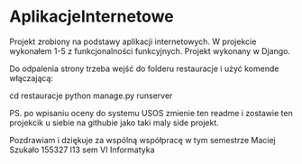 # AplikacjeInternetowe
Projekt zrobiony na podstawy aplikacji internetowych.
W projekcie wykonałem 1-5 z funkcjonalności funkcyjnych.
Projekt wykonany w Django.

Do odpalenia strony trzeba wejść do folderu restauracje i użyć komende włączającą:

cd restauracje
python manage.py runserver


PS. po wpisaniu oceny do systemu USOS zmienie ten readme i zostawie ten projekcik u siebie na githubie jako taki maly side projekt.

Pozdrawiam i dziękuje za wspólną współpracę w tym semestrze
Maciej Szukało 155327 l13 sem VI Informatyka
